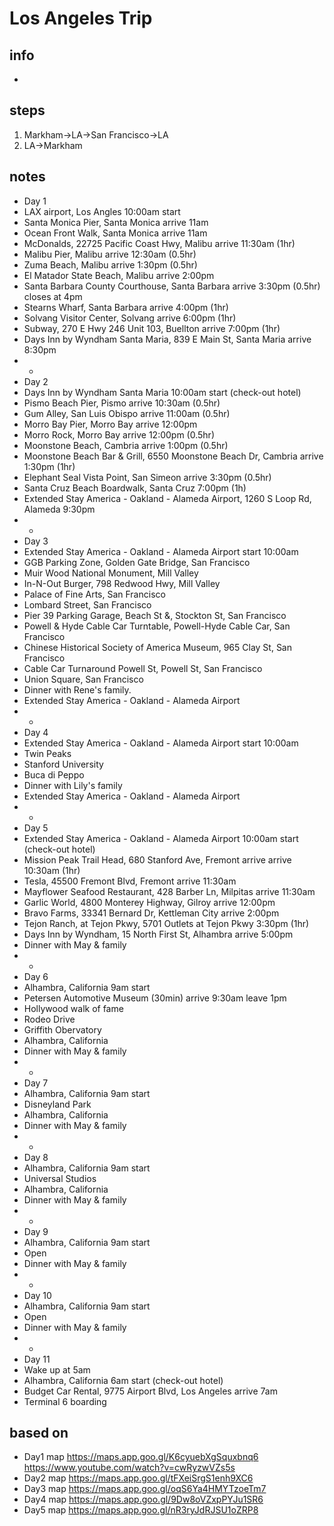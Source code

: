 # Los Angeles Trip

## info  
* 

## steps  
1. Markham->LA->San Francisco->LA
2. LA->Markham

## notes  
*  Day 1
*  LAX airport, Los Angles 10:00am start
*  Santa Monica Pier, Santa Monica arrive 11am
*  Ocean Front Walk, Santa Monica arrive 11am
*  McDonalds, 22725 Pacific Coast Hwy, Malibu arrive 11:30am (1hr)
*  Malibu Pier, Malibu arrive 12:30am (0.5hr)
*  Zuma Beach, Malibu arrive 1:30pm (0.5hr)
*  El Matador State Beach, Malibu arrive 2:00pm
*  Santa Barbara County Courthouse, Santa Barbara arrive 3:30pm (0.5hr) closes at 4pm
*  Stearns Wharf, Santa Barbara arrive 4:00pm (1hr)
*  Solvang Visitor Center, Solvang arrive 6:00pm (1hr)
*  Subway, 270 E Hwy 246 Unit 103, Buellton arrive 7:00pm (1hr)
*  Days Inn by Wyndham Santa Maria, 839 E Main St, Santa Maria arrive 8:30pm
*  *
*  Day 2
*  Days Inn by Wyndham Santa Maria 10:00am start (check-out hotel)
*  Pismo Beach Pier, Pismo arrive 10:30am (0.5hr)
*  Gum Alley, San Luis Obispo arrive 11:00am (0.5hr)
*  Morro Bay Pier, Morro Bay arrive 12:00pm
*  Morro Rock, Morro Bay arrive 12:00pm (0.5hr)
*  Moonstone Beach, Cambria arrive 1:00pm (0.5hr)
*  Moonstone Beach Bar & Grill, 6550 Moonstone Beach Dr, Cambria arrive 1:30pm (1hr)
*  Elephant Seal Vista Point, San Simeon arrive 3:30pm (0.5hr)
*  Santa Cruz Beach Boardwalk, Santa Cruz 7:00pm (1h)
*  Extended Stay America - Oakland - Alameda Airport, 1260 S Loop Rd, Alameda 9:30pm 
*  *
*  Day 3
*  Extended Stay America - Oakland - Alameda Airport start 10:00am
*  GGB Parking Zone, Golden Gate Bridge, San Francisco
*  Muir Wood National Monument, Mill Valley
*  In-N-Out Burger, 798 Redwood Hwy, Mill Valley
*  Palace of Fine Arts, San Francisco
*  Lombard Street, San Francisco
*  Pier 39 Parking Garage, Beach St &, Stockton St, San Francisco
*  Powell & Hyde Cable Car Turntable, Powell-Hyde Cable Car, San Francisco
*  Chinese Historical Society of America Museum, 965 Clay St, San Francisco
*  Cable Car Turnaround Powell St, Powell St, San Francisco
*  Union Square, San Francisco
*  Dinner with Rene's family.
*  Extended Stay America - Oakland - Alameda Airport
*  *
*  Day 4
*  Extended Stay America - Oakland - Alameda Airport start 10:00am
*  Twin Peaks
*  Stanford University
*  Buca di Peppo
*  Dinner with Lily's family
*  Extended Stay America - Oakland - Alameda Airport
*  *
*  Day 5
*  Extended Stay America - Oakland - Alameda Airport 10:00am start (check-out hotel)
*  Mission Peak Trail Head, 680 Stanford Ave, Fremont arrive arrive 10:30am (1hr)
*  Tesla, 45500 Fremont Blvd, Fremont arrive 11:30am
*  Mayflower Seafood Restaurant, 428 Barber Ln, Milpitas arrive 11:30am
*  Garlic World, 4800 Monterey Highway, Gilroy arrive 12:00pm
*  Bravo Farms, 33341 Bernard Dr, Kettleman City arrive 2:00pm
*  Tejon Ranch, at Tejon Pkwy, 5701 Outlets at Tejon Pkwy 3:30pm (1hr)
*  Days Inn by Wyndham, 15 North First St, Alhambra arrive 5:00pm
*  Dinner with May & family
*  *
*  Day 6
*  Alhambra, California 9am start
*  Petersen Automotive Museum (30min) arrive 9:30am leave 1pm
*  Hollywood walk of fame
*  Rodeo Drive
*  Griffith Obervatory
*  Alhambra, California
*  Dinner with May & family
*  * 
*  Day 7
*  Alhambra, California 9am start
*  Disneyland Park 
*  Alhambra, California
*  Dinner with May & family
*  *
*  Day 8
*  Alhambra, California 9am start
*  Universal Studios
*  Alhambra, California
*  Dinner with May & family
*  *
*  Day 9
*  Alhambra, California 9am start
*  Open
*  Dinner with May & family
*  *
*  Day 10
*  Alhambra, California 9am start
*  Open
*  Dinner with May & family
*  *
*  Day 11
*  Wake up at 5am
*  Alhambra, California 6am start (check-out hotel)
*  Budget Car Rental, 9775 Airport Blvd, Los Angeles arrive 7am
*  Terminal 6 boarding

## based on  
*  Day1 map https://maps.app.goo.gl/K6cyuebXgSquxbnq6 https://www.youtube.com/watch?v=cwRyzwVZs5s 
*  Day2 map https://maps.app.goo.gl/tFXeiSrgS1enh9XC6 
*  Day3 map https://maps.app.goo.gl/oqS6Ya4HMYTzoeTm7 
*  Day4 map https://maps.app.goo.gl/9Dw8oVZxpPYJu1SR6 
*  Day5 map https://maps.app.goo.gl/nR3ryJdRJSU1oZRP8 
